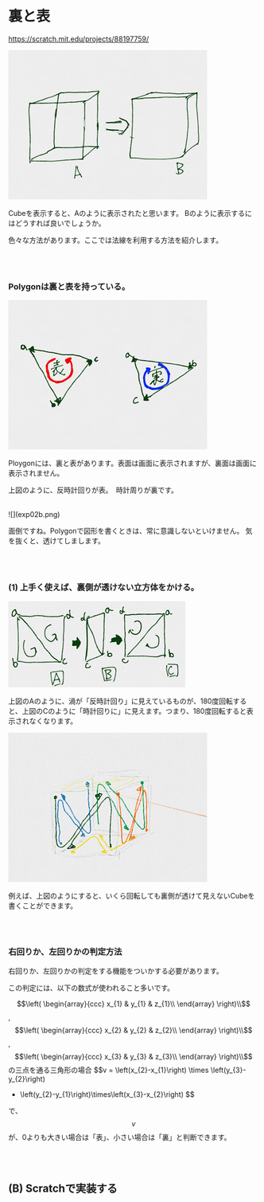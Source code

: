 # 裏と表

https://scratch.mit.edu/projects/88197759/

![](exp001.png)

Cubeを表示すると、Aのように表示されたと思います。
Bのように表示するにはどうすれば良いでしょうか。



色々な方法があります。ここでは法線を利用する方法を紹介します。


<br>
<br>

### Polygonは裏と表を持っている。

![](exp02a.png)

Ploygonには、裏と表があります。表面は画面に表示されますが、裏面は画面に表示されません。


上図のように、反時計回りが表。　時計周りが裏です。

<br>
![](exp02b.png)

面倒ですね。Polygonで図形を書くときは、常に意識しないといけません。
気を抜くと、透けてしまします。

<br>
<br>

### (1) 上手く使えば、裏側が透けない立方体をかける。

![](exp002.png)

 上図のAのように、渦が「反時計回り」に見えているものが、180度回転すると、上図のCのように「時計回りに」に見えます。つまり、180度回転すると表示されなくなります。


![](exp02c.png)

例えば、上図のようにすると、いくら回転しても裏側が透けて見えないCubeを書くことができます。


<br>
<br>

### 右回りか、左回りかの判定方法

右回りか、左回りかの判定をする機能をついかする必要があります。

この判定には、以下の数式が使われること多いです。


$$\left(
  \begin{array}{ccc}
  x_{1} & y_{1} & z_{1}\\
  \end{array}
\right)\\$$,　$$\left(
  \begin{array}{ccc}
  x_{2} & y_{2} & z_{2}\\
  \end{array}
\right)\\$$,　$$\left(
  \begin{array}{ccc}
  x_{3} & y_{3} & z_{3}\\
  \end{array}
\right)\\$$ の三点を通る三角形の場合
$$v = \left(x_{2}-x_{1}\right) \times \left(y_{3}-y_{2}\right)
- \left(y_{2}-y_{1}\right)\times\left(x_{3}-x_{2}\right)
$$

で、$$v$$ が、0よりも大きい場合は「表」、小さい場合は「裏」と判断できます。



<br>
<br>

## (B) Scratchで実装する

##

